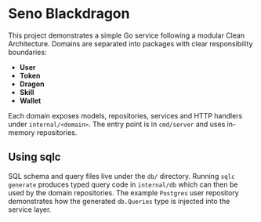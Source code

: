 # Seno Blackdragon

This project demonstrates a simple Go service following a modular Clean Architecture.
Domains are separated into packages with clear responsibility boundaries:

- **User**
- **Token**
- **Dragon**
- **Skill**
- **Wallet**

Each domain exposes models, repositories, services and HTTP handlers under `internal/<domain>`.
The entry point is in `cmd/server` and uses in-memory repositories.

## Using sqlc

SQL schema and query files live under the `db/` directory. Running `sqlc generate`
produces typed query code in `internal/db` which can then be used by the domain
repositories. The example `Postgres` user repository demonstrates how the
generated `db.Queries` type is injected into the service layer.
